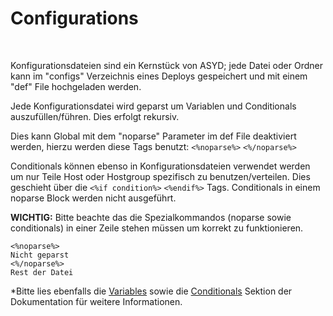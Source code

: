 Configurations
==============
<br/>

Konfigurationsdateien sind ein Kernstück von ASYD; jede Datei oder Ordner kann im "configs" Verzeichnis eines Deploys gespeichert 
und mit einem "def" File hochgeladen werden.

Jede Konfigurationsdatei wird geparst um Variablen und Conditionals auszufüllen/führen.
Dies erfolgt rekursiv.

Dies kann Global mit dem "noparse" Parameter im def File deaktiviert werden, hierzu werden diese Tags benutzt:
`<%noparse%>` `<%/noparse%>` 

Conditionals können ebenso in Konfigurationsdateien verwendet werden um nur Teile Host oder Hostgroup spezifisch zu benutzen/verteilen.
Dies geschieht über die `<%if condition%>` `<%endif%>` Tags.
Conditionals in einem noparse Block werden nicht ausgeführt.

**WICHTIG:** Bitte beachte das die Spezialkommandos (noparse sowie conditionals) in einer Zeile stehen müssen um korrekt zu 
funktionieren.

    <%noparse%>
    Nicht geparst
    <%/noparse%>
    Rest der Datei

*Bitte lies ebenfalls die [Variables](variables.md) sowie die [Conditionals](conditionals.md) Sektion der Dokumentation für weitere Informationen. 